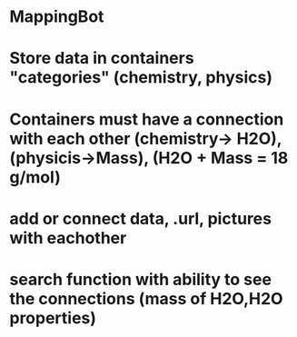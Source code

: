 # MappingBot
# Store data in containers "categories" (chemistry, physics)
# Containers must have a connection with each other (chemistry-> H2O), (physicis->Mass), (H2O + Mass = 18 g/mol)
# add or connect data, .url, pictures with eachother
# search function with ability to see the connections (mass of H2O,H2O properties)
